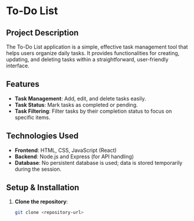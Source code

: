 # To-Do List

## Project Description
The To-Do List application is a simple, effective task management tool that helps users organize daily tasks. It provides functionalities for creating, updating, and deleting tasks within a straightforward, user-friendly interface.

## Features
- **Task Management**: Add, edit, and delete tasks easily.
- **Task Status**: Mark tasks as completed or pending.
- **Task Filtering**: Filter tasks by their completion status to focus on specific items.

## Technologies Used
- **Frontend**: HTML, CSS, JavaScript (React)
- **Backend**: Node.js and Express (for API handling)
- **Database**: No persistent database is used; data is stored temporarily during the session.

## Setup & Installation
1. **Clone the repository**:
   ```bash
   git clone <repository-url>
